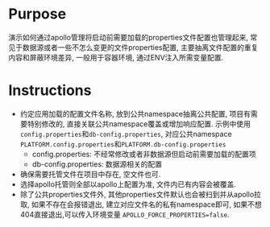 # Purpose

演示如何通过apollo管理将启动前需要加载的properties文件配置也管理起来, 常见于数据源或者一些不怎么变更的文件properties配置, 主要抽离文件配置的重复内容和屏蔽环境差异, 一般用于容器环境, 通过ENV注入所需变量配置.

# Instructions
- 约定应用加载的配置文件名称, 放到公共namespace抽离公共配置, 项目有需要特别修改的, 直接关联公共namespace覆盖或增加响应配置. 示例中使用`config.properties`和`db-config.properties`, 对应公共namespace `PLATFORM.config.properties`和`PLATFORM.db-config.properties`
  - config.properties: 不经常修改或者非数据源但启动前需要加载的配置项
  - db-config.properties: 数据源相关的配置
- 确保需要托管文件在项目中存在, 空文件也可.
- 选择apollo托管则全部以apollo上配置为准, 文件内已有内容会被覆盖.
- 除了公共properties文件外, 其他properties文件默认也会被扫到并从apollo拉取, 如果不存在会报错退出, 建立对应文件名的私有namespace即可, 如果不想404直接退出,可以传入环境变量 `APOLLO_FORCE_PROPERTIES=false`.

